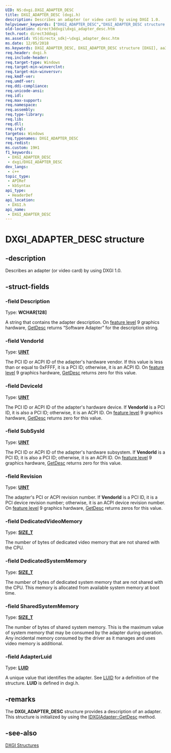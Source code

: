 ```yaml
---
UID: NS:dxgi.DXGI_ADAPTER_DESC
title: DXGI_ADAPTER_DESC (dxgi.h)
description: Describes an adapter (or video card) by using DXGI 1.0.
helpviewer_keywords: ["DXGI_ADAPTER_DESC","DXGI_ADAPTER_DESC structure [DXGI]","aa379230-8fa1-e846-2745-b4f13f26ee19","direct3ddxgi.dxgi_adapter_desc","dxgi/DXGI_ADAPTER_DESC"]
old-location: direct3ddxgi\dxgi_adapter_desc.htm
tech.root: direct3ddxgi
ms.assetid: VS|directx_sdk|~\dxgi_adapter_desc.htm
ms.date: 12/05/2018
ms.keywords: DXGI_ADAPTER_DESC, DXGI_ADAPTER_DESC structure [DXGI], aa379230-8fa1-e846-2745-b4f13f26ee19, direct3ddxgi.dxgi_adapter_desc, dxgi/DXGI_ADAPTER_DESC
req.header: dxgi.h
req.include-header: 
req.target-type: Windows
req.target-min-winverclnt: 
req.target-min-winversvr: 
req.kmdf-ver: 
req.umdf-ver: 
req.ddi-compliance: 
req.unicode-ansi: 
req.idl: 
req.max-support: 
req.namespace: 
req.assembly: 
req.type-library: 
req.lib: 
req.dll: 
req.irql: 
targetos: Windows
req.typenames: DXGI_ADAPTER_DESC
req.redist: 
ms.custom: 19H1
f1_keywords:
 - DXGI_ADAPTER_DESC
 - dxgi/DXGI_ADAPTER_DESC
dev_langs:
 - c++
topic_type:
 - APIRef
 - kbSyntax
api_type:
 - HeaderDef
api_location:
 - DXGI.h
api_name:
 - DXGI_ADAPTER_DESC
---
```


# DXGI_ADAPTER_DESC structure


## -description

Describes an adapter (or video card) by using DXGI 1.0.

## -struct-fields

### -field Description

Type: <b>WCHAR[128]</b>

A string that contains the adapter description. On <a href="/windows/desktop/direct3d11/overviews-direct3d-11-devices-downlevel-intro">feature level</a> 9 graphics hardware, <a href="/windows/desktop/api/dxgi/nf-dxgi-idxgiadapter-getdesc">GetDesc</a> returns “Software Adapter” for the description string.

### -field VendorId

Type: <b><a href="/windows/desktop/WinProg/windows-data-types">UINT</a></b>

The PCI ID or ACPI ID of the adapter's hardware vendor. If this value is less than or equal to 0xFFFF, it is a PCI ID; otherwise, it is an ACPI ID. On <a href="/windows/desktop/direct3d11/overviews-direct3d-11-devices-downlevel-intro">feature level</a> 9 graphics hardware, <a href="/windows/desktop/api/dxgi/nf-dxgi-idxgiadapter-getdesc">GetDesc</a> returns zero for this value.

### -field DeviceId

Type: <b><a href="/windows/desktop/WinProg/windows-data-types">UINT</a></b>

The PCI ID or ACPI ID of the adapter's hardware device. If <b>VendorId</b> is a PCI ID, it is also a PCI ID; otherwise, it is an ACPI ID. On <a href="/windows/desktop/direct3d11/overviews-direct3d-11-devices-downlevel-intro">feature level</a> 9 graphics hardware, <a href="/windows/desktop/api/dxgi/nf-dxgi-idxgiadapter-getdesc">GetDesc</a> returns zero for this value.

### -field SubSysId

Type: <b><a href="/windows/desktop/WinProg/windows-data-types">UINT</a></b>

The PCI ID or ACPI ID of the adapter's hardware subsystem. If <b>VendorId</b> is a PCI ID, it is also a PCI ID; otherwise, it is an ACPI ID. On <a href="/windows/desktop/direct3d11/overviews-direct3d-11-devices-downlevel-intro">feature level</a> 9 graphics hardware, <a href="/windows/desktop/api/dxgi/nf-dxgi-idxgiadapter-getdesc">GetDesc</a> returns zero for this value.

### -field Revision

Type: <b><a href="/windows/desktop/WinProg/windows-data-types">UINT</a></b>

The adapter's PCI or ACPI revision number. If <b>VendorId</b> is a PCI ID, it is a PCI device revision number; otherwise, it is an ACPI device revision number. On <a href="/windows/desktop/direct3d11/overviews-direct3d-11-devices-downlevel-intro">feature level</a> 9 graphics hardware, <a href="/windows/desktop/api/dxgi/nf-dxgi-idxgiadapter-getdesc">GetDesc</a> returns zeros for this value.

### -field DedicatedVideoMemory

Type: <b><a href="/windows/desktop/WinProg/windows-data-types">SIZE_T</a></b>

The number of bytes of dedicated video memory that are not shared with the CPU.

### -field DedicatedSystemMemory

Type: <b><a href="/windows/desktop/WinProg/windows-data-types">SIZE_T</a></b>

The number of bytes of dedicated system memory that are not shared with the CPU. This memory is allocated from available system memory at boot time.

### -field SharedSystemMemory

Type: <b><a href="/windows/desktop/WinProg/windows-data-types">SIZE_T</a></b>

The number of bytes of shared system memory. This is the maximum value of system memory that may be consumed by the adapter during operation. Any incidental memory consumed by the driver as it manages and uses video memory is additional.

### -field AdapterLuid

Type: <b><a href="/previous-versions/windows/hardware/drivers/ff549708(v=vs.85)">LUID</a></b>

A unique value that identifies the adapter. See <a href="/previous-versions/windows/hardware/drivers/ff549708(v=vs.85)">LUID</a> for a definition of the structure. <b>LUID</b> is defined in dxgi.h.

## -remarks

The <b>DXGI_ADAPTER_DESC</b> structure provides a description of an adapter.  This structure is initialized by using the <a href="/windows/desktop/api/dxgi/nf-dxgi-idxgiadapter-getdesc">IDXGIAdapter::GetDesc</a> method.

## -see-also

<a href="/windows/desktop/direct3ddxgi/d3d10-graphics-reference-dxgi-structures">DXGI Structures</a>